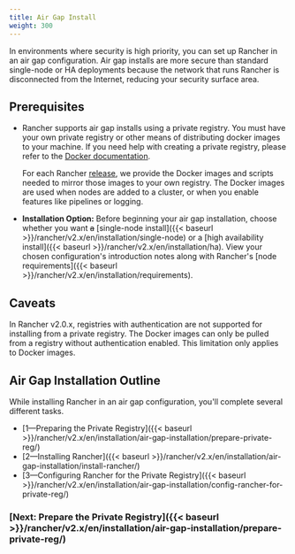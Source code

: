 ```yaml
---
title: Air Gap Install
weight: 300
---
```

In environments where security is high priority, you can set up Rancher in an air gap configuration. Air gap installs are more secure than standard single-node or HA deployments because the network that runs Rancher is disconnected from the Internet, reducing your security surface area. 

## Prerequisites

- Rancher supports air gap installs using a private registry. You must have your own private registry or other means of distributing docker images to your machine. If you need help with creating a private registry, please refer to the [Docker documentation](https://docs.docker.com/registry/).

    For each Rancher [release](https://github.com/rancher/rancher/releases), we provide the Docker images and scripts needed to mirror those images to your own registry. The Docker images are used when nodes are added to a cluster, or when you enable features like pipelines or logging.

- **Installation Option:** Before beginning your air gap installation, choose whether you want ~~a~~ [single-node install]({{< baseurl >}}/rancher/v2.x/en/installation/single-node) or a [high availability install]({{< baseurl >}}/rancher/v2.x/en/installation/ha). View your chosen configuration's introduction notes along with Rancher's [node requirements]({{< baseurl >}}/rancher/v2.x/en/installation/requirements).

## Caveats

In Rancher v2.0.x, registries with authentication are not supported for installing from a private registry. The Docker images can only be pulled from a registry without authentication enabled. This limitation only applies to Docker images.

## Air Gap Installation Outline

While installing Rancher in an air gap configuration, you'll complete several different tasks.

- [1—Preparing the Private Registry]({{< baseurl >}}/rancher/v2.x/en/installation/air-gap-installation/prepare-private-reg/)
- [2—Installing Rancher]({{< baseurl >}}/rancher/v2.x/en/installation/air-gap-installation/install-rancher/)
- [3—Configuring Rancher for the Private Registry]({{< baseurl >}}/rancher/v2.x/en/installation/air-gap-installation/config-rancher-for-private-reg/) 

 
### [Next: Prepare the Private Registry]({{< baseurl >}}/rancher/v2.x/en/installation/air-gap-installation/prepare-private-reg/) 